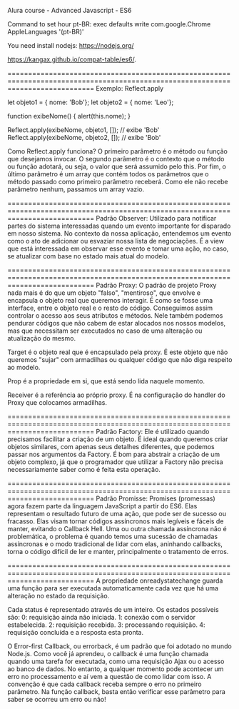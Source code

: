 Alura course - Advanced Javascript - ES6

Command to set hour pt-BR:
exec defaults write com.google.Chrome AppleLanguages '(pt-BR)'


You need install nodejs: https://nodejs.org/

https://kangax.github.io/compat-table/es6/.

=================================================================================================================================
Exemplo: Reflect.apply 

let objeto1 = { nome: 'Bob'};
let objeto2 = { nome: 'Leo'};

function exibeNome() {
    alert(this.nome);
}

Reflect.apply(exibeNome, objeto1, []); // exibe 'Bob'
Reflect.apply(exibeNome, objeto2, []); // exibe 'Bob'

Como Reflect.apply funciona? O primeiro parâmetro é o método ou função que desejamos invocar. O segundo parâmetro é o contexto que o método ou função adotará, ou seja, o valor que será assumido pelo this. Por fim, o último parâmetro é um array que contém todos os parâmetros que o método passado como primeiro parâmetro receberá. Como ele não recebe parâmetro nenhum, passamos um array vazio.

=================================================================================================================================
Padrão Observer: Utilizado para notificar partes do sistema interessadas quando um evento importante for disparado em nosso sistema. No contexto da nossa aplicação, entendemos um evento como o ato de adicionar ou esvaziar nossa lista de negociações. É a view que está interessada em observar esse evento e tomar uma ação, no caso, se atualizar com base no estado mais atual do modelo.

=================================================================================================================================
Padrão Proxy: O padrão de projeto Proxy nada mais é do que um objeto "falso", "mentiroso", que envolve e encapsula o objeto real que queremos interagir. É como se fosse uma interface, entre o objeto real e o resto do código. Conseguimos assim controlar o acesso aos seus atributos e métodos. Nele também podemos pendurar códigos que não cabem de estar alocados nos nossos modelos, mas que necessitam ser executados no caso de uma alteração ou atualização do mesmo.

Target é o objeto real que é encapsulado pela proxy. É este objeto que não queremos "sujar" com armadilhas ou qualquer código que não diga respeito ao modelo.

Prop é a propriedade em si, que está sendo lida naquele momento.

Receiver é a referência ao próprio proxy. É na configuração do handler do Proxy que colocamos armadilhas.

=================================================================================================================================
Padrão Factory: Ele é utilizado quando precisamos facilitar a criação de um objeto. É ideal quando queremos criar objetos similares, com apenas seus detalhes diferentes, que podemos passar nos argumentos da Factory. É bom para abstrair a criação de um objeto complexo, já que o programador que utilizar a Factory não precisa necessariamente saber como é feita esta operação.

=================================================================================================================================
Padrão Promisse: Promises (promessas) agora fazem parte da linguagem JavaScript a partir do ES6. Elas representam o resultado futuro de uma ação, que pode ser de sucesso ou fracasso. Elas visam tornar códigos assíncronos mais legíveis e fáceis de manter, evitando o Callback Hell. Uma ou outra chamada assíncrona não é problemática, o problema é quando temos uma sucessão de chamadas assíncronas e o modo tradicional de lidar com elas, aninhando callbacks, torna o código difícil de ler e manter, principalmente o tratamento de erros.


=================================================================================================================================
A propriedade onreadystatechange guarda uma função para ser executada automaticamente cada vez que há uma alteração no estado da requisição.

Cada status é representado através de um inteiro. Os estados possíveis são:
0: requisição ainda não iniciada.
1: conexão com o servidor estabelecida.
2: requisição recebida.
3: processando requisição.
4: requisição concluída e a resposta esta pronta.

O Error-first Callback, ou errorback, é um padrão que foi adotado no mundo Node.js. Como você já aprendeu, o callback é uma função chamada quando uma tarefa for executada, como uma requisição Ajax ou o acesso ao banco de dados. No entanto, a qualquer momento pode acontecer um erro no processamento e aí vem a questão de como lidar com isso.
A convenção é que cada callback receba sempre o erro no primeiro parâmetro. Na função callback, basta então verificar esse parâmetro para saber se ocorreu um erro ou não!